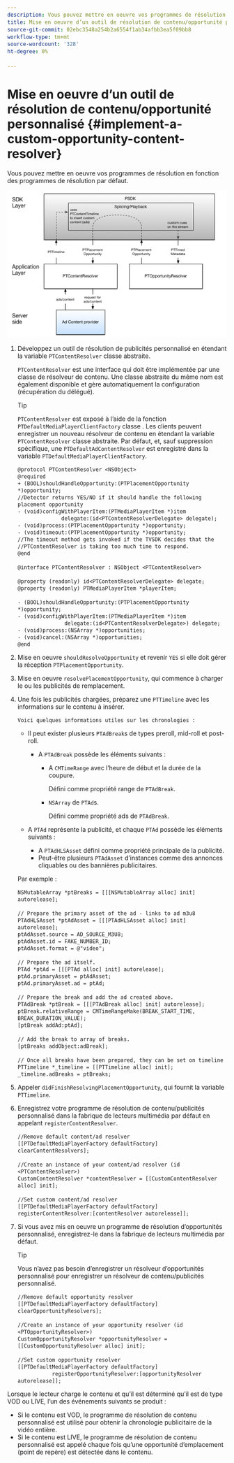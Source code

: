 ```yaml
---
description: Vous pouvez mettre en oeuvre vos programmes de résolution en fonction des programmes de résolution par défaut.
title: Mise en oeuvre d’un outil de résolution de contenu/opportunité personnalisé
source-git-commit: 02ebc3548a254b2a6554f1ab34afbb3ea5f09bb8
workflow-type: tm+mt
source-wordcount: '328'
ht-degree: 0%

---
```


# Mise en oeuvre d’un outil de résolution de contenu/opportunité personnalisé {#implement-a-custom-opportunity-content-resolver}

Vous pouvez mettre en oeuvre vos programmes de résolution en fonction des programmes de résolution par défaut.

<!--<a id="fig_CC41E2A66BDB4115821F33737B46A09B"></a>-->

![](assets/ios_psdk_content_resolver.png)

1. Développez un outil de résolution de publicités personnalisé en étendant la variable `PTContentResolver` classe abstraite.

   `PTContentResolver` est une interface qui doit être implémentée par une classe de résolveur de contenu. Une classe abstraite du même nom est également disponible et gère automatiquement la configuration (récupération du délégué).

   >[!TIP]
   >
   >`PTContentResolver` est exposé à l’aide de la fonction `PTDefaultMediaPlayerClientFactory` classe . Les clients peuvent enregistrer un nouveau résolveur de contenu en étendant la variable `PTContentResolver` classe abstraite. Par défaut, et, sauf suppression spécifique, une `PTDefaultAdContentResolver` est enregistré dans la variable `PTDefaultMediaPlayerClientFactory`.

   ```
   @protocol PTContentResolver <NSObject> 
   @required 
   + (BOOL)shouldHandleOpportunity:(PTPlacementOpportunity *)opportunity;  
   //Detector returns YES/NO if it should handle the following placement opportunity 
   - (void)configWithPlayerItem:(PTMediaPlayerItem *)item  
                 delegate:(id<PTContentResolverDelegate> delegate); 
   - (void)process:(PTPlacementOpportunity *)opportunity; 
   - (void)timeout:(PTPlacementOpportunity *)opportunity;  
   //The timeout method gets invoked if the TVSDK decides that the  
   //PTContentResolver is taking too much time to respond. 
   @end 
   
   @interface PTContentResolver : NSObject <PTContentResolver> 
   
   @property (readonly) id<PTContentResolverDelegate> delegate; 
   @property (readonly) PTMediaPlayerItem *playerItem; 
   
   - (BOOL)shouldHandleOpportunity:(PTPlacementOpportunity *)opportunity; 
   - (void)configWithPlayerItem:(PTMediaPlayerItem *)item  
                  delegate:(id<PTContentResolverDelegate>) delegate; 
   - (void)process:(NSArray *)opportunities; 
   - (void)cancel:(NSArray *)opportunities; 
   @end
   ```

1. Mise en oeuvre `shouldResolveOpportunity` et revenir `YES` si elle doit gérer la réception `PTPlacementOpportunity`.
1. Mise en oeuvre `resolvePlacementOpportunity`, qui commence à charger le ou les publicités de remplacement.
1. Une fois les publicités chargées, préparez une `PTTimeline` avec les informations sur le contenu à insérer.

       Voici quelques informations utiles sur les chronologies :
   
   * Il peut exister plusieurs `PTAdBreak`s de types preroll, mid-roll et post-roll.

      * A `PTAdBreak` possède les éléments suivants :

         * A `CMTimeRange` avec l’heure de début et la durée de la coupure.

           Défini comme propriété range de `PTAdBreak`.

         * `NSArray` de `PTAd`s.

           Défini comme propriété ads de `PTAdBreak`.

   * A `PTAd` représente la publicité, et chaque `PTAd` possède les éléments suivants :

      * A `PTAdHLSAsset` défini comme propriété principale de la publicité.
      * Peut-être plusieurs `PTAdAsset` d’instances comme des annonces cliquables ou des bannières publicitaires.

   Par exemple :

   ```
   NSMutableArray *ptBreaks = [[[NSMutableArray alloc] init] autorelease]; 
   
   // Prepare the primary asset of the ad - links to ad m3u8 
   PTAdHLSAsset *ptAdAsset = [[[PTAdHLSAsset alloc] init] autorelease]; 
   ptAdAsset.source = AD_SOURCE_M3U8; 
   ptAdAsset.id = FAKE_NUMBER_ID; 
   ptAdAsset.format = @"video"; 
   
   // Prepare the ad itself. 
   PTAd *ptAd = [[[PTAd alloc] init] autorelease]; 
   ptAd.primaryAsset = ptAdAsset; 
   ptAd.primaryAsset.ad = ptAd; 
   
   // Prepare the break and add the ad created above. 
   PTAdBreak *ptBreak = [[[PTAdBreak alloc] init] autorelease]; 
   ptBreak.relativeRange = CMTimeRangeMake(BREAK_START_TIME, BREAK_DURATION_VALUE); 
   [ptBreak addAd:ptAd]; 
   
   // Add the break to array of breaks. 
   [ptBreaks addObject:adBreak]; 
   
   // Once all breaks have been prepared, they can be set on timeline 
   PTTimeline *_timeline = [[PTTimeline alloc] init]; 
   _timeline.adBreaks = ptBreaks;
   ```

1. Appeler `didFinishResolvingPlacementOpportunity`, qui fournit la variable `PTTimeline`.
1. Enregistrez votre programme de résolution de contenu/publicités personnalisé dans la fabrique de lecteurs multimédia par défaut en appelant `registerContentResolver`.

   ```
   //Remove default content/ad resolver 
   [[PTDefaultMediaPlayerFactory defaultFactory] clearContentResolvers]; 
   
   //Create an instance of your content/ad resolver (id <PTContentResolver>) 
   CustomContentResolver *contentResolver = [[CustomContentResolver alloc] init]; 
   
   //Set custom content/ad resolver 
   [[PTDefaultMediaPlayerFactory defaultFactory] registerContentResolver:[contentResolver autorelease]];
   ```

1. Si vous avez mis en oeuvre un programme de résolution d’opportunités personnalisé, enregistrez-le dans la fabrique de lecteurs multimédia par défaut.

   >[!TIP]
   >
   >Vous n’avez pas besoin d’enregistrer un résolveur d’opportunités personnalisé pour enregistrer un résolveur de contenu/publicités personnalisé.

   ```
   //Remove default opportunity resolver 
   [[PTDefaultMediaPlayerFactory defaultFactory] clearOpportunityResolvers]; 
   
   //Create an instance of your opportunity resolver (id <PTOpportunityResolver>) 
   CustomOpportunityResolver *opportunityResolver = [[CustomOpportunityResolver alloc] init]; 
   
   //Set custom opportunity resolver 
   [[PTDefaultMediaPlayerFactory defaultFactory]  
              registerOpportunityResolver:[opportunityResolver autorelease]];
   ```

Lorsque le lecteur charge le contenu et qu’il est déterminé qu’il est de type VOD ou LIVE, l’un des événements suivants se produit :

* Si le contenu est VOD, le programme de résolution de contenu personnalisé est utilisé pour obtenir la chronologie publicitaire de la vidéo entière.
* Si le contenu est LIVE, le programme de résolution de contenu personnalisé est appelé chaque fois qu’une opportunité d’emplacement (point de repère) est détectée dans le contenu.
